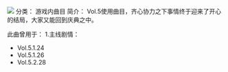 ![](//static.kivo.wiki/images/music/cover/RjrMpBXUtRm78hzuvtJ9Hm4B2ls1LPjK.png)
分类： 游戏内曲目
简介：
Vol.5使用曲目，齐心协力之下事情终于迎来了开心的结局，大家又能回到庆典之中。

此曲曾用于：
1.主线剧情：
 - Vol.5.1.24
 - Vol.5.1.26
 - Vol.5.2.28

